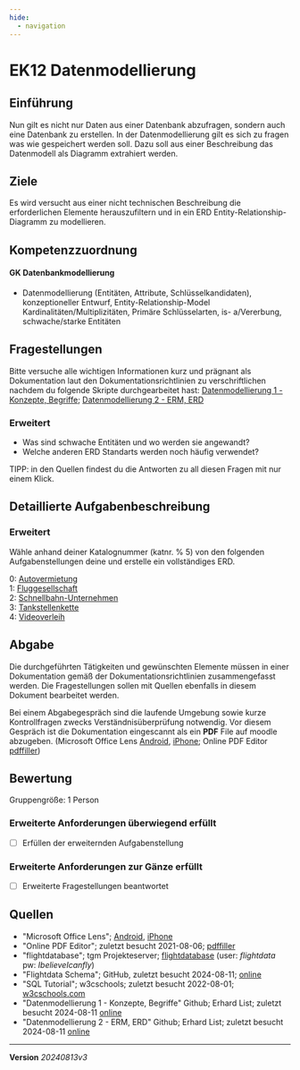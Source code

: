```yaml
---
hide:
  - navigation
---
```


# EK12 Datenmodellierung

## Einführung

Nun gilt es nicht nur Daten aus einer Datenbank abzufragen, sondern auch eine Datenbank zu erstellen. In der Datenmodellierung gilt es sich zu fragen was wie gespeichert werden soll. Dazu soll aus einer Beschreibung das Datenmodell als Diagramm extrahiert werden.

## Ziele

Es wird versucht aus einer nicht technischen Beschreibung die erforderlichen Elemente herauszufiltern und in ein ERD Entity-Relationship-Diagramm zu modellieren.


## Kompetenzzuordnung

#### GK Datenbankmodellierung

* Datenmodellierung (Entitäten, Attribute, Schlüsselkandidaten), konzeptioneller Entwurf, Entity-Relationship-Model  Kardinalitäten/Multiplizitäten, Primäre Schlüsselarten, is- a/Vererbung, schwache/starke Entitäten

## Fragestellungen

Bitte versuche alle wichtigen Informationen kurz und prägnant als Dokumentation laut den Dokumentationsrichtlinien zu verschriftlichen nachdem du folgende Skripte durchgearbeitet hast: [Datenmodellierung 1 - Konzepte, Begriffe](https://github.com/TGM-HIT/insy-exercises/blob/main/docs/1.Semester/12_Datenmodellierung/Datenmodellierung%201%20-%20Konzepte%2C%20Begriffe.pdf); [Datenmodellierung 2 - ERM, ERD](https://github.com/TGM-HIT/insy-exercises/blob/main/docs/1.Semester/12_Datenmodellierung/Datenmodellierung%202%20-%20ERM%2C%20ERD.pdf)

### Erweitert

* Was sind schwache Entitäten und wo werden sie angewandt?
* Welche anderen ERD Standarts werden noch häufig verwendet?

TIPP: in den Quellen findest du die Antworten zu all diesen Fragen mit nur einem Klick.

## Detaillierte Aufgabenbeschreibung
### Erweitert

Wähle anhand deiner Katalognummer (katnr. % 5) von den folgenden Aufgabenstellungen deine und erstelle ein vollständiges ERD.

0: [Autovermietung](Autovermietung.md)  
1: [Fluggesellschaft](Fluggesellschaft.md)  
2: [Schnellbahn-Unternehmen](Schnellbahn-Unternehmen.md)  
3: [Tankstellenkette](Tankstellenkette.md)  
4: [Videoverleih](Videoverleih.md)

## Abgabe
Die durchgeführten Tätigkeiten und gewünschten Elemente müssen in einer Dokumentation gemäß der Dokumentationsrichtlinien zusammengefasst werden. Die Fragestellungen sollen mit Quellen ebenfalls in diesem Dokument bearbeitet werden.

Bei einem Abgabegespräch sind die laufende Umgebung sowie kurze Kontrollfragen zwecks Verständnisüberprüfung notwendig. Vor diesem Gespräch ist die Dokumentation eingescannt als ein **PDF** File auf moodle abzugeben. (Microsoft Office Lens [Android](https://play.google.com/store/apps/details?id=com.microsoft.office.officelens&hl=de_AT&gl=US), [iPhone](https://apps.apple.com/at/app/microsoft-office-lens-pdf-scan/id975925059); Online PDF Editor [pdffiller](https://www.pdffiller.com/de/))

## Bewertung
Gruppengröße: 1 Person
### Erweiterte Anforderungen **überwiegend erfüllt**

- [ ] Erfüllen der erweiternden Aufgabenstellung 

### Erweiterte Anforderungen **zur Gänze erfüllt**

- [ ] Erweiterte Fragestellungen beantwortet

## Quellen
* "Microsoft Office Lens";  [Android](https://play.google.com/store/apps/details?id=com.microsoft.office.officelens&hl=de_AT&gl=US), [iPhone](https://apps.apple.com/at/app/microsoft-office-lens-pdf-scan/id975925059)
* "Online PDF Editor"; zuletzt besucht 2021-08-06; [pdffiller](https://www.pdffiller.com/de/)
* "flightdatabase"; tgm Projekteserver; [flightdatabase](https://projekte.tgm.ac.at/phpmyadmin/index.php) (user: *flightdata* pw: *IbelieveIcanfly*)
* "Flightdata Schema"; GitHub, zuletzt besucht 2024-08-11; [online](https://github.com/TGM-HIT/insy-exercises/blob/main/docs/1.Semester/11_Einfache_Abfragen/FlightDataStructure.pdf)
* "SQL Tutorial"; w3cschools; zuletzt besucht 2022-08-01; [w3cschools.com](https://www.w3schools.com/sql/)
* "Datenmodellierung 1 - Konzepte, Begriffe" Github; Erhard List; zuletzt besucht 2024-08-11 [online](https://github.com/TGM-HIT/insy-exercises/blob/main/docs/1.Semester/12_Datenmodellierung/Datenmodellierung%201%20-%20Konzepte%2C%20Begriffe.pdf)
* "Datenmodellierung 2 - ERM, ERD" Github; Erhard List; zuletzt besucht 2024-08-11 [online](https://github.com/TGM-HIT/insy-exercises/blob/main/docs/1.Semester/12_Datenmodellierung/Datenmodellierung%202%20-%20ERM%2C%20ERD.pdf)

---
**Version** *20240813v3*